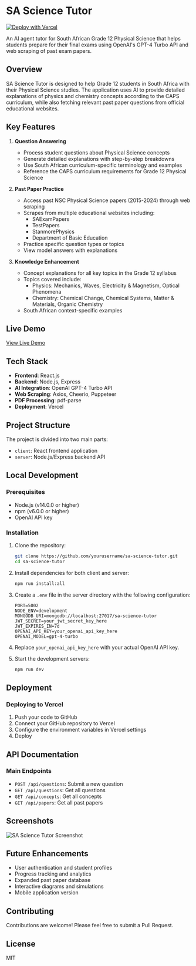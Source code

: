 # SA Science Tutor

[![Deploy with Vercel](https://vercel.com/button)](https://vercel.com/new/clone?repository-url=https%3A%2F%2Fgithub.com%2Fyourusername%2Fsa-science-tutor)

An AI agent tutor for South African Grade 12 Physical Science that helps students prepare for their final exams using OpenAI's GPT-4 Turbo API and web scraping of past exam papers.

## Overview

SA Science Tutor is designed to help Grade 12 students in South Africa with their Physical Science studies. The application uses AI to provide detailed explanations of physics and chemistry concepts according to the CAPS curriculum, while also fetching relevant past paper questions from official educational websites.

## Key Features

1. **Question Answering**
   - Process student questions about Physical Science concepts
   - Generate detailed explanations with step-by-step breakdowns
   - Use South African curriculum-specific terminology and examples
   - Reference the CAPS curriculum requirements for Grade 12 Physical Science

2. **Past Paper Practice**
   - Access past NSC Physical Science papers (2015-2024) through web scraping
   - Scrapes from multiple educational websites including:
     - SAExamPapers
     - TestPapers
     - StanmorePhysics
     - Department of Basic Education
   - Practice specific question types or topics
   - View model answers with explanations

3. **Knowledge Enhancement**
   - Concept explanations for all key topics in the Grade 12 syllabus
   - Topics covered include:
     - Physics: Mechanics, Waves, Electricity & Magnetism, Optical Phenomena
     - Chemistry: Chemical Change, Chemical Systems, Matter & Materials, Organic Chemistry
   - South African context-specific examples

## Live Demo

[View Live Demo](https://sa-science-tutor-yourusername.vercel.app)

## Tech Stack

- **Frontend**: React.js
- **Backend**: Node.js, Express
- **AI Integration**: OpenAI GPT-4 Turbo API
- **Web Scraping**: Axios, Cheerio, Puppeteer
- **PDF Processing**: pdf-parse
- **Deployment**: Vercel

## Project Structure

The project is divided into two main parts:

- `client`: React frontend application
- `server`: Node.js/Express backend API

## Local Development

### Prerequisites

- Node.js (v14.0.0 or higher)
- npm (v6.0.0 or higher)
- OpenAI API key

### Installation

1. Clone the repository:
   ```bash
   git clone https://github.com/yourusername/sa-science-tutor.git
   cd sa-science-tutor
   ```

2. Install dependencies for both client and server:
   ```bash
   npm run install:all
   ```

3. Create a `.env` file in the server directory with the following configuration:
   ```
   PORT=5002
   NODE_ENV=development
   MONGODB_URI=mongodb://localhost:27017/sa-science-tutor
   JWT_SECRET=your_jwt_secret_key_here
   JWT_EXPIRES_IN=7d
   OPENAI_API_KEY=your_openai_api_key_here
   OPENAI_MODEL=gpt-4-turbo
   ```

4. Replace `your_openai_api_key_here` with your actual OpenAI API key.

5. Start the development servers:
   ```bash
   npm run dev
   ```

## Deployment

### Deploying to Vercel

1. Push your code to GitHub
2. Connect your GitHub repository to Vercel
3. Configure the environment variables in Vercel settings
4. Deploy

## API Documentation

### Main Endpoints

- `POST /api/questions`: Submit a new question
- `GET /api/questions`: Get all questions
- `GET /api/concepts`: Get all concepts
- `GET /api/papers`: Get all past papers

## Screenshots

![SA Science Tutor Screenshot](https://example.com/screenshot.png)

## Future Enhancements

- User authentication and student profiles
- Progress tracking and analytics
- Expanded past paper database
- Interactive diagrams and simulations
- Mobile application version

## Contributing

Contributions are welcome! Please feel free to submit a Pull Request.

## License

MIT
